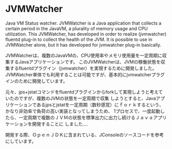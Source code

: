 JVMWatcher
==========

Java VM Status watcher.
JVMWatcher is a Java application that collects a certain period in the JavaVM, a plurality of memory usage and CPU utilization. 
This JVMWatcher, has developed in order to realize (jvmwatcher) fluentd plug-in to collect the health of the JVM. 
It is possible to use in JVMWatcher alone, but it has developed for jvmwatcher plug-in basically.

JVMWatcherは、複数のJavaVMの、CPU使用率やメモリ使用量を一定周期に収集するJavaアプリケーションです。
このJVMWatcherは、JVMの稼働状態を収集するfluentdプラグイン（jvmwatcher）を実現するために開発しました。
JVMWatcher単体でも利用することは可能ですが、基本的にjvmwatcherプラグインのために開発しています。

元々、jps+jstatコマンドをfluentdプラグインからforkして実現しようと考えていたのですが、複数のJVMの状態を一定周期で収集
しようとすると、Javaアプリケーションであるjpsとjstatを一定周期（数秒感覚）にｆｏｒｋするという、かなり非効率で負荷の高い実装となってしまうため、
1プロセスで、一度起動したら、一定周期で複数のＪＶＭの状態を標準出力に出力し続けるＪａｖａアプリケーションを開発することに
しました....

開発する際、ＯｐｅｎＪＤＫに含まれている、JConsoleのソースコードを参考にしています。
